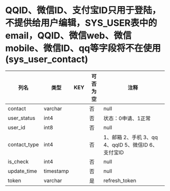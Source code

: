 # QQID、微信ID、支付宝ID只用于登陆，不提供给用户编辑，SYS_USER表中的email，QQID、微信web、微信mobile、微信ID、qq等字段将不在使用(sys_user_contact)
| 列名   | 类型   | KEY  | 可否为空 | 注释   |
| ---- | ---- | ---- | ---- | ---- |
|contact|varchar||否|null|
|user_status|int4||否|状态：0申请、1正常|
|user_id|int8||否|null|
|contact_type|int4||否|1、邮箱 2、手机 3、qq 4、qqID 5、微信ID 6、支付宝ID|
|is_check|int4||否|null|
|update_time|timestamp||否|null|
|token|varchar||是|refresh_token|
